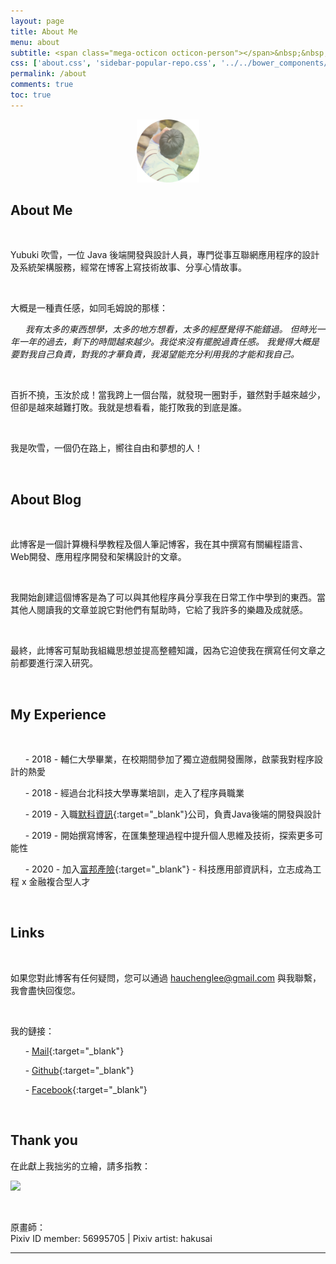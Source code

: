 ```yaml
---
layout: page
title: About Me
menu: about
subtitle: <span class="mega-octicon octicon-person"></span>&nbsp;&nbsp; I am a programmer
css: ['about.css', 'sidebar-popular-repo.css', '../../bower_components/flag-icon-css/css/flag-icon.min.css']
permalink: /about
comments: true
toc: true
---
```


<div style="text-align: center">
<img src="https://raw.githubusercontent.com/hauchenglee/hauchenglee.github.io/master/assets/images/about/profile.jpg" alt="" width="20%"/>
</div>

## **About Me**

<br>

Yubuki 吹雪，一位 Java 後端開發與設計人員，專門從事互聯網應用程序的設計及系統架構服務，經常在博客上寫技術故事、分享心情故事。

<br>

大概是一種責任感，如同毛姆說的那樣：

&nbsp;&nbsp;&nbsp;&nbsp;&nbsp;&nbsp;*我有太多的東西想學，太多的地方想看，太多的經歷覺得不能錯過。
但時光一年一年的過去，剩下的時間越來越少。我從來沒有擺脫過責任感。
我覺得大概是要對我自己負責，對我的才華負責，我渴望能充分利用我的才能和我自己。*

<br>

百折不撓，玉汝於成！當我跨上一個台階，就發現一圈對手，雖然對手越來越少，但卻是越來越難打敗。我就是想看看，能打敗我的到底是誰。

<br>

我是吹雪，一個仍在路上，嚮往自由和夢想的人！

<br>

## **About Blog**

<br>

此博客是一個計算機科學教程及個人筆記博客，我在其中撰寫有關編程語言、Web開發、應用程序開發和架構設計的文章。

<br>

我開始創建這個博客是為了可以與其他程序員分享我在日常工作中學到的東西。當其他人閱讀我的文章並說它對他們有幫助時，它給了我許多的樂趣及成就感。

<br>

最終，此博客可幫助我組織思想並提高整體知識，因為它迫使我在撰寫任何文章之前都要進行深入研究。

<br>

## **My Experience**

<br>

&nbsp;&nbsp;&nbsp;&nbsp;&nbsp;&nbsp;- 2018 - 輔仁大學畢業，在校期間參加了獨立遊戲開發團隊，啟蒙我對程序設計的熱愛

&nbsp;&nbsp;&nbsp;&nbsp;&nbsp;&nbsp;- 2018 - 經過台北科技大學專業培訓，走入了程序員職業

&nbsp;&nbsp;&nbsp;&nbsp;&nbsp;&nbsp;- 2019 - 入職[默科資訊](http://www.mercue.biz/){:target="_blank"}公司，負責Java後端的開發與設計

&nbsp;&nbsp;&nbsp;&nbsp;&nbsp;&nbsp;- 2019 - 開始撰寫博客，在匯集整理過程中提升個人思維及技術，探索更多可能性

&nbsp;&nbsp;&nbsp;&nbsp;&nbsp;&nbsp;- 2020 - 加入[富邦產險](https://www.fubon.com/insurance/home/){:target="_blank"} - 科技應用部資訊科，立志成為工程 x 金融複合型人才

<br>

## **Links**

<br>

如果您對此博客有任何疑問，您可以通過 [hauchenglee@gmail.com](mailto:hauchenglee@gmail.com) 與我聯繫，我會盡快回復您。

<br>

我的鏈接：

&nbsp;&nbsp;&nbsp;&nbsp;&nbsp;&nbsp;- [Mail](mailto:hauchenglee@gmail.com){:target="_blank"}

&nbsp;&nbsp;&nbsp;&nbsp;&nbsp;&nbsp;- [Github](https://github.com/hauchenglee){:target="_blank"}

&nbsp;&nbsp;&nbsp;&nbsp;&nbsp;&nbsp;- [Facebook](https://www.facebook.com/profile.php?id=100017196364009){:target="_blank"}

<br>

## **Thank you**

在此獻上我拙劣的立繪，請多指教：

![](https://www.hauchenglee.com/assets/images/about/pixiv-id-56995705_p0.jpg)

<br>

原畫師：<br>
Pixiv ID member: 56995705 | Pixiv artist: hakusai

---